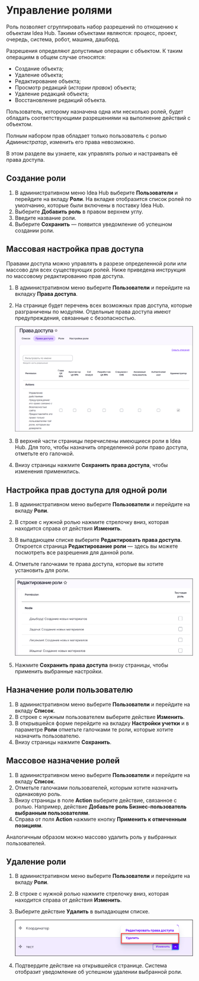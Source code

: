 # Управление ролями 

Роль позволяет сгруппировать набор разрешений по отношению к объектам Idea Hub. Такими объектами являются: процесс, проект, очередь, система, робот, машина, дашборд. 

Разрешения определяют допустимые операции с объектом. К таким операциям в общем случае относятся:
* Создание объекта;
* Удаление объекта;
* Редактирование объекта;
* Просмотр редакций (*истории правок*) объекта;
* Удаление редакций объекта;
* Восстановление редакций объекта.


Пользователь, которому назначена одна или несколько ролей, будет обладать соответствующими разрешениями на выполнение действий с объектом. 

Полным набором прав обладает только пользователь с ролью *Администратор*, изменить его права невозможно.

В этом разделе вы узнаете, как управлять ролью и настраивать её права доступа.

## Создание роли

1. В административном меню Idea Hub выберите **Пользователи** и перейдите на вкладу **Роли**. На вкладке отобразится список ролей по умолчанию, которые были включены в поставку Idea Hub.
1. Выберите **Добавить роль** в правом верхнем углу.
1. Введите название роли.
1. Выберите **Сохранить** — появится уведомление об успешном создании роли.

## Массовая настройка прав доступа 

Правами доступа можно управлять в разрезе определенной роли или массово для всех существующих ролей. Ниже приведена инструкция по массовому редактированию прав доступа.

1. В административном меню выберите **Пользователи** и перейдите на вкладку **Права доступа**.
1. На странице будет перечень всех возможных прав доступа, которые разграничены по модулям. Отдельные права доступа имеют предупреждения, связанные с безопасностью. 

   ![](<../../../idea-hub/resources/admin/users/permissions-tab.png>)

1. В верхней части страницы перечислены имеющиеся роли в Idea Hub. Для того, чтобы назначить определенной роли право доступа, отметьте его галочкой.
1. Внизу страницы нажмите **Сохранить права доступа**, чтобы изменения применились.

## Настройка прав доступа для одной роли

1. В административном меню выберите **Пользователи** и перейдите на вкладу **Роли**.
1. В строке с нужной ролью нажмите стрелочку вниз, которая находится справа от действия **Изменить**.
1. В выпадающем списке выберите **Редактировать права доступа**. Откроется страница **Редактирование роли** — здесь вы можете посмотреть все разрешения для данной роли.
1. Отметьте галочками те права доступа, которые вы хотите установить для роли.

   ![](<../../../idea-hub/resources/admin/users/permissions-role.png>)
  
1. Нажмите **Сохранить права доступа** внизу страницы, чтобы применить выбранные настройки.


## Назначение роли пользователю
1. В административном меню выберите **Пользователи** и перейдите на вкладу **Список**.
1. В строке с нужным пользователем выберите действие **Изменить**.
1. В открывшейся форме перейдите на вкладку **Настройки учетки** и в параметре **Роли** отметьте галочками те роли, которые хотите назначить пользователю.
1. Внизу страницы нажмите **Сохранить**.


## Массовое назначение ролей
1. В административном меню выберите **Пользователи** и перейдите на вкладу **Список**.
1. Отметьте галочками пользователей, которым хотите назначить одинаковую роль.
1. Внизу страницы в поле **Action** выберите действие, связанное с ролью. Например, действие **Добавьте роль Бизнес-пользователь выбранным пользователям**.
1. Справа от поля **Action** нажмите кнопку **Применить к отмеченным позициям**. 

Аналогичным образом можно массово удалить роль у выбранных пользователей.

## Удаление роли 

1. В административном меню выберите **Пользователи** и перейдите на вкладу **Роли**.
1. В строке с нужной ролью нажмите стрелочку вниз, которая находится справа от действия **Изменить**.
1. Выберите действие **Удалить** в выпадающем списке.

   ![](<../../../idea-hub/resources/admin/users/delete-role.png>)

1. Подтвердите действие на открывшейся странице. Система отобразит уведомление об успешном удалении выбранной роли. 
